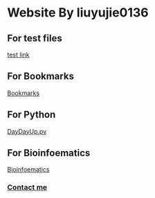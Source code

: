 # Website By liuyujie0136
## For test files
[test link](../test)

## For Bookmarks
[Bookmarks](../Bookmarks)

## For Python
[DayDayUp.py](../DayDayUp.py)

## For Bioinfoematics
[Bioinfoematics](../test)

### [Contact me](../contact-me)
